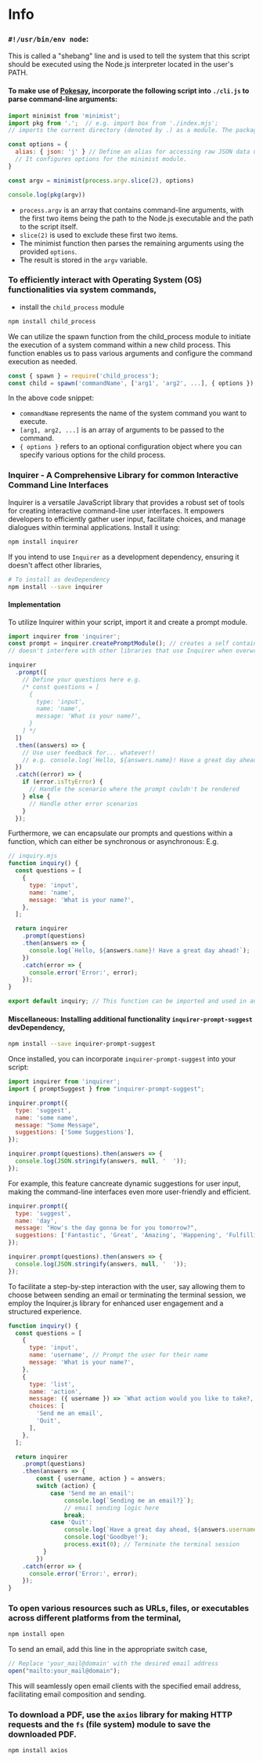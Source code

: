 # Info

### **`#!/usr/bin/env node`**: 
This is called a "shebang" line and is used to tell the system that this script should be executed using the Node.js interpreter located in the user's PATH. 

#### To make use of [Pokesay](https://github.com/aviralrabbit1/aviral/blob/main/ui.md#pokesay-a-command-line-application-with-a-pok%C3%A9mon-theme), incorporate the following script into `./cli.js` to parse command-line arguments:
```js
import minimist from 'minimist';
import pkg from '.';  // e.g. import box from './index.mjs';
// imports the current directory (denoted by .) as a module. The package.json file of the current project is being imported. The pkg variable now contains the data from the project's package.json.

const options = {
  alias: { json: 'j' } // Define an alias for accessing raw JSON data using the -j flag, e.g., `npx package_name -j`
  // It configures options for the minimist module.
}

const argv = minimist(process.argv.slice(2), options)

console.log(pkg(argv))
```

- `process.argv` is an array that contains command-line arguments, with the first two items being the path to the Node.js executable and the path to the script itself.
- `slice(2)` is used to exclude these first two items. 
- The minimist function then parses the remaining arguments using the provided `options`.
- The result is stored in the `argv` variable.

### To efficiently interact with Operating System (OS) functionalities via system commands, 

- install the `child_process` module
```sh
npm install child_process
```
We can utilize the spawn function from the child_process module to initiate the execution of a system command within a new child process. This function enables us to pass various arguments and configure the command execution as needed. 

```js
const { spawn } = require('child_process');
const child = spawn('commandName', ['arg1', 'arg2', ...], { options });
```
In the above code snippet:

- `commandName` represents the name of the system command you want to execute.
- `[arg1, arg2, ...]` is an array of arguments to be passed to the command.
- `{ options }` refers to an optional configuration object where you can specify various options for the child process.

### Inquirer - A Comprehensive Library for common Interactive Command Line Interfaces
Inquirer is a versatile JavaScript library that provides a robust set of tools for creating interactive command-line user interfaces. It empowers developers to efficiently gather user input, facilitate choices, and manage dialogues within terminal applications. Install it using:
```sh
npm install inquirer
```

If you intend to use `Inquirer` as a development dependency, ensuring it doesn't affect other libraries,
```sh
# To install as devDependency
npm install --save inquirer
```

#### Implementation 
To utilize Inquirer within your script, import it and create a prompt module.

```js
import inquirer from 'inquirer';
const prompt = inquirer.createPromptModule(); // creates a self contained inquirer module,
// doesn't interfere with other libraries that use Inquirer when overwriting or adding new prompt types.

inquirer
  .prompt([
    // Define your questions here e.g.
    /* const questions = [
      {
        type: 'input',
        name: 'name',
        message: 'What is your name?',
      }
    ] */   
  ])
  .then((answers) => {
    // Use user feedback for... whatever!!
    // e.g. console.log(`Hello, ${answers.name}! Have a great day ahead!`);
  })
  .catch((error) => {
    if (error.isTtyError) {
      // Handle the scenario where the prompt couldn't be rendered
    } else {
      // Handle other error scenarios
    }
  });
```

Furthermore, we can encapsulate our prompts and questions within a function, which can either be synchronous or asynchronous: E.g.
```js
// inquiry.mjs
function inquiry() {
  const questions = [
    {
      type: 'input',
      name: 'name',
      message: 'What is your name?',
    },
  ];

  return inquirer
    .prompt(questions)
    .then(answers => {
      console.log(`Hello, ${answers.name}! Have a great day ahead!`);
    })
    .catch(error => {
      console.error('Error:', error);
    });
}

export default inquiry; // This function can be imported and used in another file (e.g., cli.js)
```

#### Miscellaneous: Installing additional functionality `inquirer-prompt-suggest` devDependency,
```sh
npm install --save inquirer-prompt-suggest
```

Once installed, you can incorporate `inquirer-prompt-suggest` into your script:
```js
import inquirer from 'inquirer';
import { promptSuggest } from "inquirer-prompt-suggest";

inquirer.prompt({
  type: 'suggest',
  name: 'some name',
  message: "Some Message",
  suggestions: ['Some Suggestions'],
});

inquirer.prompt(questions).then(answers => {
  console.log(JSON.stringify(answers, null, '  '));
});
```
For example, this feature cancreate dynamic suggestions for user input, making the command-line interfaces even more user-friendly and efficient. 
```js
inquirer.prompt({
  type: 'suggest',
  name: 'day',
  message: "How's the day gonna be for you tomorrow?",
  suggestions: ['Fantastic', 'Great', 'Amazing', 'Happening', 'Fulfilling', 'Lovely'],
});

inquirer.prompt(questions).then(answers => {
  console.log(JSON.stringify(answers, null, '  '));
});
```

To facilitate a step-by-step interaction with the user, say allowing them to choose between sending an email or terminating the terminal session, we employ the Inquirer.js library for enhanced user engagement and a structured experience.
```js
function inquiry() {
  const questions = [
    {
      type: 'input',
      name: 'username', // Prompt the user for their name
      message: 'What is your name?',
    },
    {
      type: 'list',
      name: 'action',
      message: ({ username }) => `What action would you like to take?, ${username}?`, // utilising the username here
      choices: [
        'Send me an email',
        'Quit',
      ],
    },
  ];

  return inquirer
    .prompt(questions)
    .then(answers => {
        const { username, action } = answers;
        switch (action) {
            case 'Send me an email':
                console.log(`Sending me an email?}`);
                // email sending logic here
                break;    
            case 'Quit':
                console.log(`Have a great day ahead, ${answers.username}!`);
                console.log('Goodbye!');
                process.exit(0); // Terminate the terminal session
          }
        })    
    .catch(error => {
      console.error('Error:', error);
    });
}
```

### To open various resources such as URLs, files, or executables across different platforms from the terminal,
```sh
npm install open
```
To send an email, add this line in the appropriate switch case,
```js
// Replace 'your_mail@domain' with the desired email address
open("mailto:your_mail@domain");
```
This will seamlessly open email clients with the specified email address, facilitating email composition and sending.

### To download a PDF, use the `axios` library for making HTTP requests and the `fs` (file system) module to save the downloaded PDF.
```sh
npm install axios
```
